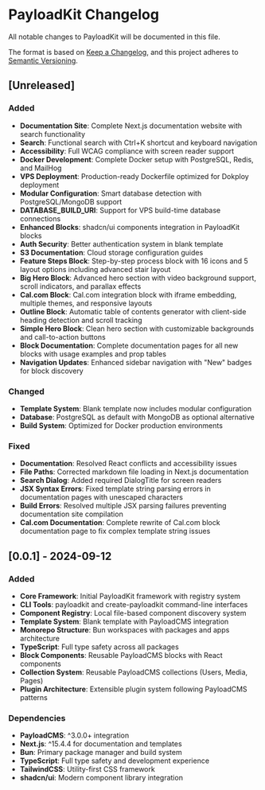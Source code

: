 # PayloadKit Changelog

All notable changes to PayloadKit will be documented in this file.

The format is based on [Keep a Changelog](https://keepachangelog.com/en/1.0.0/),
and this project adheres to [Semantic Versioning](https://semver.org/spec/v2.0.0.html).

## [Unreleased]

### Added
- **Documentation Site**: Complete Next.js documentation website with search functionality
- **Search**: Functional search with Ctrl+K shortcut and keyboard navigation
- **Accessibility**: Full WCAG compliance with screen reader support
- **Docker Development**: Complete Docker setup with PostgreSQL, Redis, and MailHog
- **VPS Deployment**: Production-ready Dockerfile optimized for Dokploy deployment
- **Modular Configuration**: Smart database detection with PostgreSQL/MongoDB support
- **DATABASE_BUILD_URI**: Support for VPS build-time database connections
- **Enhanced Blocks**: shadcn/ui components integration in PayloadKit blocks
- **Auth Security**: Better authentication system in blank template
- **S3 Documentation**: Cloud storage configuration guides
- **Feature Steps Block**: Step-by-step process block with 16 icons and 5 layout options including advanced stair layout
- **Big Hero Block**: Advanced hero section with video background support, scroll indicators, and parallax effects
- **Cal.com Block**: Cal.com integration block with iframe embedding, multiple themes, and responsive layouts
- **Outline Block**: Automatic table of contents generator with client-side heading detection and scroll tracking
- **Simple Hero Block**: Clean hero section with customizable backgrounds and call-to-action buttons
- **Block Documentation**: Complete documentation pages for all new blocks with usage examples and prop tables
- **Navigation Updates**: Enhanced sidebar navigation with "New" badges for block discovery

### Changed
- **Template System**: Blank template now includes modular configuration
- **Database**: PostgreSQL as default with MongoDB as optional alternative
- **Build System**: Optimized for Docker production environments

### Fixed
- **Documentation**: Resolved React conflicts and accessibility issues
- **File Paths**: Corrected markdown file loading in Next.js documentation
- **Search Dialog**: Added required DialogTitle for screen readers
- **JSX Syntax Errors**: Fixed template string parsing errors in documentation pages with unescaped characters
- **Build Errors**: Resolved multiple JSX parsing failures preventing documentation site compilation
- **Cal.com Documentation**: Complete rewrite of Cal.com block documentation page to fix complex template string issues

## [0.0.1] - 2024-09-12

### Added
- **Core Framework**: Initial PayloadKit framework with registry system
- **CLI Tools**: payloadkit and create-payloadkit command-line interfaces
- **Component Registry**: Local file-based component discovery system
- **Template System**: Blank template with PayloadCMS integration
- **Monorepo Structure**: Bun workspaces with packages and apps architecture
- **TypeScript**: Full type safety across all packages
- **Block Components**: Reusable PayloadCMS blocks with React components
- **Collection System**: Reusable PayloadCMS collections (Users, Media, Pages)
- **Plugin Architecture**: Extensible plugin system following PayloadCMS patterns

### Dependencies
- **PayloadCMS**: ^3.0.0+ integration
- **Next.js**: ^15.4.4 for documentation and templates
- **Bun**: Primary package manager and build system
- **TypeScript**: Full type safety and development experience
- **TailwindCSS**: Utility-first CSS framework
- **shadcn/ui**: Modern component library integration